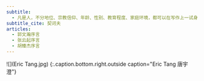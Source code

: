 ```yaml
---
subtitle:
  - 凡是人，不分地位、宗教信仰、年龄、性别、教育程度、家庭环境，都可以在写作上一试身手，甚至疯子、舞台艺术爱好者、被褫夺公权的人要写作，也不犯禁。
subtitle_cite: 契诃夫
articles:
  - 郭文瀚序言
  - 张云起序言
  - 胡臻杰序言
---
```


![](Eric Tang.jpg)
{:.caption.bottom.right.outside caption="Eric Tang 唐宇澄"}
